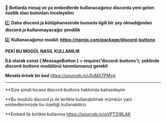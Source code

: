 🎉 **Botlarda mesaj ve ya embedlerde kullanacağımız discorda yeni gelen özellik olan butonları inceleyelim**


1️⃣ **Daha discord.js kütüphanesinde bununla ilgili bir şey olmadığından discord.js kullanmayacağız şimdilik**

2️⃣ **Kullanacağımız modül: https://npmjs.com/package/discord-buttons**

**PEKİ BU MODÜL NASIL KULLANILIR**

**İLk olarak const { MessageButton } = require('discord-buttons'); şeklinde discord-buttons modülünü tanımlamamız gerekli**

**Mesela örnek bir kod**
https://sourceb.in/JfuMX7PMyp
__________________

**Size şimdi kıcasa discord-buttons hakkında bahsedeyim

**Bu modülü discord.js ile birlikte kullanabilmek mümkün yani embedlerimizde bu özelliği kullanabiliriz

**Embed ile birlikte kullanma https://sourceb.in/qVPT318LAK
